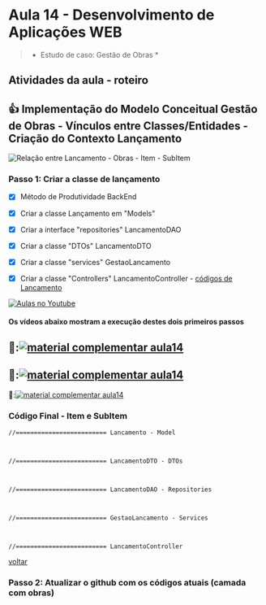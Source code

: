 # Aula 14 - Desenvolvimento de Aplicações WEB

> 
> 
>  * Estudo de caso: Gestão de Obras *


## Atividades da aula - roteiro

## :+1: Implementação do Modelo Conceitual Gestão de Obras - Vínculos entre Classes/Entidades - Criação do Contexto Lançamento

![Relação entre Lancamento - Obras - Item - SubItem](https://github.com/marcoswagner-commits/gestao_obras_aula_daw/blob/f99cca49fd5da210b29f6561a20e5a33c65a049d/documentos/modelo-conceitual-completo.png)

### Passo 1: Criar a classe de lançamento
- [x] Método de Produtividade BackEnd
- [x] Criar a classe Lançamento em "Models"
- [x] Criar a interface "repositories" LancamentoDAO
- [x] Criar a classe "DTOs" LancamentoDTO
- [x] Criar a classe "services" GestaoLancamento
- [x] Criar a classe "Controllers" LancamentoController - [códigos de Lancamento](#código-final---item-e-subitem)


[![Aulas no Youtube](https://github.com/marcoswagner-commits/gestao_obras_aula_daw/blob/cb3e2ea9547f9ddc831277f07919c3e78451eb92/yt-icon.png)](https://www.youtube.com/channel/UCfO-aJxKLqau0TnL0AfNAvA)
####  Os vídeos abaixo mostram a execução destes dois primeiros passos

🥇:[![material complementar aula14](https://github.com/marcoswagner-commits/gestao_obras_aula_daw/blob/453a8d1cfb45bc3b0c35c4df91cbe8e8dc89b540/documentos/Capa_Aula15.png)](https://www.youtube.com/watch?v=TCSLJU4TNlo)
-
🥈:[![material complementar aula14](https://github.com/marcoswagner-commits/gestao_obras_aula_daw/blob/453a8d1cfb45bc3b0c35c4df91cbe8e8dc89b540/documentos/Capa_Aula15.png)](https://www.youtube.com/watch?v=hLZkcOfJvNc)
-
🥉:[![material complementar aula14](https://github.com/marcoswagner-commits/gestao_obras_aula_daw/blob/453a8d1cfb45bc3b0c35c4df91cbe8e8dc89b540/documentos/Capa_Aula15.png)](https://www.youtube.com/watch?v=sjmjxv4HqEE)



### Código Final - Item e SubItem

```
//========================= Lancamento - Model



//========================= LancamentoDTO - DTOs



//========================= LancamentoDAO - Repositories



//========================= GestaoLancamento - Services



//========================= LancamentoController

```
[voltar](#passo-1-criar-a-classe-de-lançamento)


### Passo 2: Atualizar o github com os códigos atuais (camada com obras)

